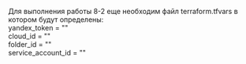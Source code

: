 Для выполнения работы 8-2 еще необходим файл terraform.tfvars в котором будут определены: <br>
yandex_token = "" <br>
cloud_id     = "" <br>
folder_id    = "" <br>
service_account_id = "" <br>
